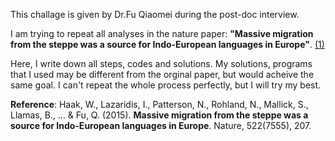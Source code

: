 This challage is given by Dr.Fu Qiaomei during the post-doc interview.

I am trying to repeat all analyses in the nature paper: **"Massive migration from the steppe was a source for Indo-European languages in Europe"**. [(1)](https://www.nature.com/articles/nature14317)

Here, I write down all steps, codes and solutions. My solutions, programs that I used may be different from the orginal paper, but would acheive the same goal. I can't repeat the whole process perfectly, but I will try my best.

**Reference**: Haak, W., Lazaridis, I., Patterson, N., Rohland, N., Mallick, S., Llamas, B., ... & Fu, Q. (2015). **Massive migration from the steppe was a source for Indo-European languages in Europe**. Nature, 522(7555), 207.
